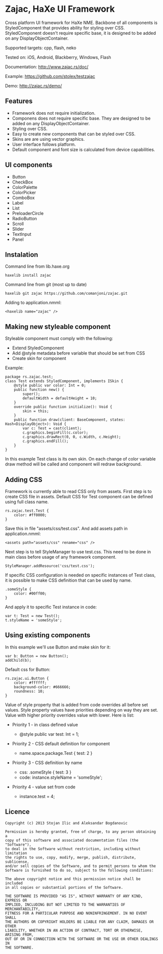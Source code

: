 Zajac, HaXe UI Framework
================================
Cross platform UI framework for HaXe NME. Backbone of all components
is StyledComponent that provides ability for styling over CSS.
StyledComponent doesn't require specific base, it is designed to
be added on any DisplayObjectContainer.

Supported targets: cpp, flash, neko

Tested on: iOS, Android, Blackberry, Windows, Flash

Documentation: http://www.zajac.rs/doc/

Example: https://github.com/stolex/testzajac

Demo: http://zajac.rs/demo/

Features
-------------------------
* Framework does not require initialization.
* Componens does not require specific base. They are designed to be added on any DisplayObjectContainer.
* Styling over CSS.
* Easy to create new components that can be styled over CSS.
* Skins are are using vector graphics.
* User interface follows platform.
* Default component and font size is calculated from device capabilities.

UI components
-------------------------
* Button
* CheckBox
* ColorPalette
* ColorPicker
* ComboBox
* Label
* List
* PreloaderCircle
* RadioButton
* Scroll
* Slider
* TextInput
* Panel

Instalation
-------------------------
Command line from lib.haxe.org

	haxelib install zajac

Command line from git (most up to date)

	haxelib git zajac https://github.com/comanjoni/zajac.git

Adding to application.nmml:

	<haxelib name="zajac" />
	
Making new styleable component
-------------------------
Styleable component must comply with the following:

* Extend StyledComponent
* Add @style metadata before variable that should be set from CSS
* Create skin for component

Example:

	package rs.zajac.test;
	class Test extends StyledComponent, implements ISkin {
		@style public var color: Int = 0;
		public function new() {
			super();
			defaultWidth = defaultHeight = 10;
		}
		override public function initialize(): Void {
			skin = this;
		}
		public function draw(client: BaseComponent, states: Hash<DisplayObject>): Void {
			var c: Test = cast(client);
			c.graphics.beginFill(c.color);
			c.graphics.drawRect(0, 0, c.Width, c.Height);
			c.graphics.endFill();
		}
	}

In this example Test class is its own skin. On each change of color variable
draw method will be called and component will redraw background.
	
Adding CSS
-------------------------
Framework is currently able to read CSS only from assets. First step is to
create CSS file in assets. Default CSS for Test component can be defined
using full class name.

	rs.zajac.test.Test {
		color: #ff0000;
	}

Save this in file "assets/css/test.css". And add assets path in application.nmml:

	<assets path="assets/css" rename="css" />

Next step is to tell StyleManager to use test.css. This need to be done in main 
class before usage of any framework component.
	
	StyleManager.addResource('css/test.css');

If specific CSS configuration is needed on specific instances of Test class, it is
possible to make CSS definition that can be used by name.

	.someStyle {
		color: #00ff00;
	}

And apply it to specific Test instance in code:

	var t: Test = new Test();
	t.styleName = 'someStyle';

Using existing components
-------------------------
In this example we'll use Button and make skin for it:

	var b: Button = new Button();
	addChild(b);

Default css for Button:

	rs.zajac.ui.Button {
		color: #ffffff;
		background-color: #666666;
		roundness: 10;
	}

Value of style property that is added from code overrides all before set values.
Style property values have priorities depending on way they are set. Value with
higher priority overrides value with lower. Here is list:

* Priority 1 - in class defined value
	* @style public var test: Int = 1;

* Priority 2 - CSS default definition for component
	* name.space.package.Test { test: 2 }
	
* Priority 3 - CSS definition by name
	* css: .someStyle { test: 3 }
	* code: instance.styleName = 'someStyle';
	
* Priority 4 - value set from code
	* instance.test = 4;

Licence
-------------------------
    Copyright (c) 2013 Stojan Ilic and Aleksandar Bogdanovic

    Permission is hereby granted, free of charge, to any person obtaining a 
    copy of this software and associated documentation files (the "Software"),
    to deal in the Software without restriction, including without limitation
    the rights to use, copy, modify, merge, publish, distribute, sublicense,
    and/or sell copies of the Software, and to permit persons to whom the
    Software is furnished to do so, subject to the following conditions:

    The above copyright notice and this permission notice shall be included
    in all copies or substantial portions of the Software.

    THE SOFTWARE IS PROVIDED "AS IS", WITHOUT WARRANTY OF ANY KIND, EXPRESS OR
    IMPLIED, INCLUDING BUT NOT LIMITED TO THE WARRANTIES OF MERCHANTABILITY,
    FITNESS FOR A PARTICULAR PURPOSE AND NONINFRINGEMENT. IN NO EVENT SHALL 
    THE AUTHORS OR COPYRIGHT HOLDERS BE LIABLE FOR ANY CLAIM, DAMAGES OR OTHER
    LIABILITY, WHETHER IN AN ACTION OF CONTRACT, TORT OR OTHERWISE, ARISING FROM,
    OUT OF OR IN CONNECTION WITH THE SOFTWARE OR THE USE OR OTHER DEALINGS IN
    THE SOFTWARE.
